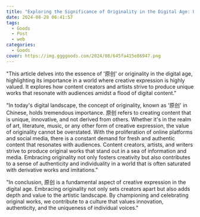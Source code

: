 ```yaml
---
title: "Exploring the Significance of Originality in the Digital Age: Understanding 原创"
date: 2024-08-28 06:41:57
tags:
  - Goods
  - Post
  - web
categories:
  - Goods
cover: https://img.ggggoods.com/2024/08/645fa415e86947.png
---
```


"This article delves into the essence of '原创' or originality in the digital age, highlighting its importance in a world where creative expression is highly valued. It explores how content creators and artists strive to produce unique works that resonate with audiences amidst a flood of digital content."

"In today's digital landscape, the concept of originality, known as '原创' in Chinese, holds tremendous importance. 原创 refers to creating content that is unique, innovative, and not derived from others. Whether it's in the realm of art, literature, music, or any other form of creative expression, the value of originality cannot be overstated. With the proliferation of online platforms and social media, there is a constant demand for fresh and authentic content that resonates with audiences. Content creators, artists, and writers strive to produce original works that stand out in a sea of information and media. Embracing originality not only fosters creativity but also contributes to a sense of authenticity and individuality in a world that is often saturated with derivative works and imitations."

"In conclusion, 原创 is a fundamental aspect of creative expression in the digital age. Embracing originality not only sets creators apart but also adds depth and value to the artistic landscape. By championing and celebrating original works, we contribute to a culture that values innovation, authenticity, and the uniqueness of individual voices."
